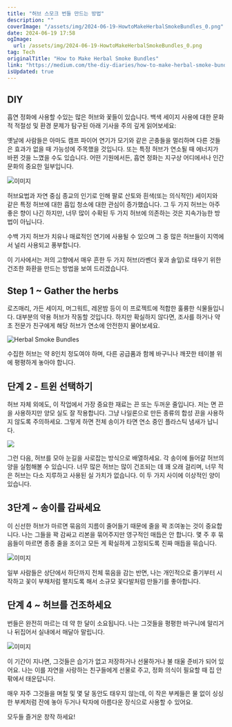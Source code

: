 ```yaml
---
title: "허브 스모크 번들 만드는 방법"
description: ""
coverImage: "/assets/img/2024-06-19-HowtoMakeHerbalSmokeBundles_0.png"
date: 2024-06-19 17:58
ogImage: 
  url: /assets/img/2024-06-19-HowtoMakeHerbalSmokeBundles_0.png
tag: Tech
originalTitle: "How to Make Herbal Smoke Bundles"
link: "https://medium.com/the-diy-diaries/how-to-make-herbal-smoke-bundles-c44564b2f1d9"
isUpdated: true
---
```






## DIY

흡연 정화에 사용할 수있는 많은 허브와 꽃들이 있습니다. 백색 세이지 사용에 대한 문화적 적절성 및 환경 문제가 탐구된 아래 기사을 주의 깊게 읽어보세요:

옛날에 사람들은 아마도 캠프 파이어 연기가 모기와 같은 곤충들을 멀리하며 다른 것들은 효과가 없을 때 가능성에 주목했을 것입니다. 또는 특정 허브가 연소될 때 에너지가 바뀐 것을 느꼈을 수도 있습니다. 어떤 기원에서든, 흡연 정화는 지구상 어디에서나 인간 문화의 중요한 일부입니다.

![이미지](/assets/img/2024-06-19-HowtoMakeHerbalSmokeBundles_0.png)

<div class="content-ad"></div>

허브요법과 자연 중심 종교의 인기로 인해 팔로 산토와 흰색(또는 의식적인) 세이지와 같은 특정 허브에 대한 흡입 청소에 대한 관심이 증가했습니다. 그 두 가지 허브는 아주 좋은 향이 나긴 하지만, 너무 많이 수확된 두 가지 허브에 의존하는 것은 지속가능한 방법이 아닙니다.

수백 가지 허브가 치유나 매료적인 연기에 사용될 수 있으며 그 중 많은 허브들이 지역에서 널리 사용되고 풍부합니다.

이 기사에서는 저의 고향에서 매우 흔한 두 가지 허브(라벤더 꽃과 솔잎)로 태우기 위한 건조한 화환을 만드는 방법을 보여 드리겠습니다.

## Step 1 ~ Gather the herbs

<div class="content-ad"></div>

로즈매리, 가든 세이지, 머그워트, 레몬밤 등이 이 프로젝트에 적합한 훌륭한 식물들입니다. 대부분의 약용 허브가 작동할 것입니다. 하지만 확실하지 않다면, 조사를 하거나 약초 전문가 친구에게 해당 허브가 연소에 안전한지 물어보세요.

![Herbal Smoke Bundles](/assets/img/2024-06-19-HowtoMakeHerbalSmokeBundles_1.png)

수집한 허브는 약 8인치 정도여야 하며, 다른 공급품과 함께 바구니나 깨끗한 테이블 위에 평평하게 놓아야 합니다.

## 단계 2 - 트윈 선택하기

<div class="content-ad"></div>

허브 자체 외에도, 이 작업에서 가장 중요한 재료는 끈 또는 두꺼운 줄입니다. 저는 면 끈을 사용하지만 양모 실도 잘 작용합니다. 그냥 나일론으로 만든 종류의 합성 끈을 사용하지 않도록 주의하세요. 그렇게 하면 전체 송이가 타면 연소 중인 플라스틱 냄새가 납니다.

<img src="/assets/img/2024-06-19-HowtoMakeHerbalSmokeBundles_2.png" />

그런 다음, 허브를 모아 눈길을 사로잡는 방식으로 배열하세요. 각 송이에 들어갈 허브의 양을 실험해볼 수 있습니다. 너무 많은 허브는 많이 건조되는 데 꽤 오래 걸리며, 너무 적은 허브는 다소 지루하고 사용된 실 가치가 없습니다. 이 두 가지 사이에 이상적인 양이 있습니다.

## 3단계 ~ 송이를 감싸세요

<div class="content-ad"></div>

이 신선한 허브가 마르면 묶음의 지름이 줄어들기 때문에 줄을 꽉 조여놓는 것이 중요합니다. 나는 그들을 꽉 감싸고 리본을 묶어주지만 영구적인 매듭은 안 합니다. 몇 주 후 묶음들이 마르면 종종 줄을 조이고 모든 게 확실하게 고정되도록 진짜 매듭을 묶습니다. 

![이미지](/assets/img/2024-06-19-HowtoMakeHerbalSmokeBundles_3.png)

일부 사람들은 상단에서 하단까지 전체 묶음을 감는 반면, 나는 개인적으로 줄기부터 시작하고 꽃이 부채처럼 펼치도록 해서 소규모 꽃다발처럼 만들기를 좋아합니다.

## 단계 4 ~ 허브를 건조하세요

<div class="content-ad"></div>

번들은 완전히 마르는 데 약 한 달이 소요됩니다. 나는 그것들을 평평한 바구니에 말리거나 뒤집어서 실내에서 매달아 말립니다.

![이미지](/assets/img/2024-06-19-HowtoMakeHerbalSmokeBundles_4.png)

이 기간이 지나면, 그것들은 습기가 없고 저장하거나 선물하거나 불 태울 준비가 되어 있어요. 나는 이를 자연을 사랑하는 친구들에게 선물로 주고, 정화 의식이 필요할 때 집 안팎에서 태운답니다.

매우 자주 그것들을 며칠 및 몇 달 동안도 태우지 않는데, 이 작은 부케들은 물 없이 싱싱한 부케처럼 잔에 놓아 두거나 탁자에 아름다운 장식으로 사용할 수 있어요.

<div class="content-ad"></div>

모두들 즐거운 창작 하세요!
